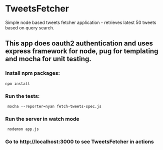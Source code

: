 # TweetsFetcher
Simple node based tweets fetcher application - retrieves latest 50 tweets based on query search. 
## This app does oauth2 authentication and uses express framework for node, pug for templating and mocha for unit testing.

### Install npm packages:
`npm install`

### Run the tests:
` mocha --reporter=nyan fetch-tweets-spec.js`

### Run the server in watch mode
` nodemon app.js`

### Go to http://localhost:3000 to see TweetsFetcher in actions
